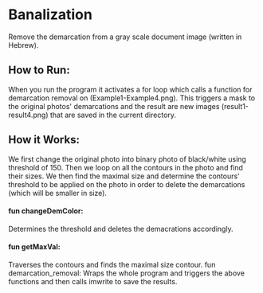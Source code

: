 # Banalization
Remove the demarcation from a gray scale document image (written in Hebrew).

## How to Run:
When you run the program it activates a for loop which calls a function for demarcation removal on (Example1-Example4.png).
This triggers a mask to the original photos' demarcations and the result are new images (result1-result4.png) that are saved in the current directory.

## How it Works:
We first change the original photo into binary photo of black/white using threshold of 150. Then we loop on all the contours in the photo and find their sizes.
We then find the maximal size and determine the contours' threshold to be applied on the photo in order to delete the demarcations (which will be smaller in size).
#### fun changeDemColor:
Determines the threshold and deletes the demacrations accordingly.
#### fun getMaxVal:
Traverses the contours and finds the maximal size contour.
fun demarcation_removal:
Wraps the whole program and triggers the above functions and then calls imwrite to save the results.


